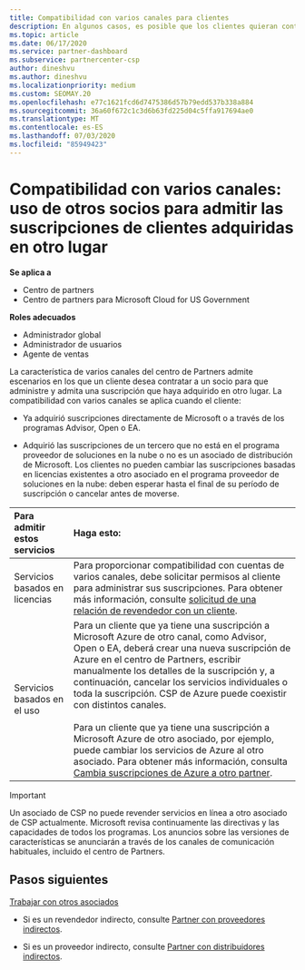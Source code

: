 ```yaml
---
title: Compatibilidad con varios canales para clientes
description: En algunos casos, es posible que los clientes quieran contratar para aprovisionar y respaldar una suscripción que haya adquirido en otro lugar.
ms.topic: article
ms.date: 06/17/2020
ms.service: partner-dashboard
ms.subservice: partnercenter-csp
author: dineshvu
ms.author: dineshvu
ms.localizationpriority: medium
ms.custom: SEOMAY.20
ms.openlocfilehash: e77c1621fcd6d7475386d57b79edd537b338a884
ms.sourcegitcommit: 36a60f672c1c3d6b63fd225d04c5ffa917694ae0
ms.translationtype: MT
ms.contentlocale: es-ES
ms.lasthandoff: 07/03/2020
ms.locfileid: "85949423"
---
```

# <a name="multi-channel-support---using-other-partners-to-support-customer-subscriptions-purchased-elsewhere"></a>Compatibilidad con varios canales: uso de otros socios para admitir las suscripciones de clientes adquiridas en otro lugar

**Se aplica a**

- Centro de partners
- Centro de partners para Microsoft Cloud for US Government

**Roles adecuados**

- Administrador global
- Administrador de usuarios
- Agente de ventas

La característica de varios canales del centro de Partners admite escenarios en los que un cliente desea contratar a un socio para que administre y admita una suscripción que haya adquirido en otro lugar. La compatibilidad con varios canales se aplica cuando el cliente:

- Ya adquirió suscripciones directamente de Microsoft o a través de los programas Advisor, Open o EA.

- Adquirió las suscripciones de un tercero que no está en el programa proveedor de soluciones en la nube o no es un asociado de distribución de Microsoft. Los clientes no pueden cambiar las suscripciones basadas en licencias existentes a otro asociado en el programa proveedor de soluciones en la nube: deben esperar hasta el final de su período de suscripción o cancelar antes de moverse.

|Para admitir estos servicios  | Haga esto: |
|:---------|:---------|
|Servicios basados en licencias    | Para proporcionar compatibilidad con cuentas de varios canales, debe solicitar permisos al cliente para administrar sus suscripciones. Para obtener más información, consulte [solicitud de una relación de revendedor con un cliente](request-a-relationship-with-a-customer.md).   |
|Servicios basados en el uso     |  Para un cliente que ya tiene una suscripción a Microsoft Azure de otro canal, como Advisor, Open o EA, deberá crear una nueva suscripción de Azure en el centro de Partners, escribir manualmente los detalles de la suscripción y, a continuación, cancelar los servicios individuales o toda la suscripción. CSP de Azure puede coexistir con distintos canales.<br/><br/> Para un cliente que ya tiene una suscripción a Microsoft Azure de otro asociado, por ejemplo, puede cambiar los servicios de Azure al otro asociado.  Para obtener más información, consulta [Cambia suscripciones de Azure a otro partner](switch-azure-subscriptions-to-a-different-partner.md). |

> [!IMPORTANT]  
> Un asociado de CSP no puede revender servicios en línea a otro asociado de CSP actualmente. Microsoft revisa continuamente las directivas y las capacidades de todos los programas. Los anuncios sobre las versiones de características se anunciarán a través de los canales de comunicación habituales, incluido el centro de Partners.

## <a name="next-steps"></a>Pasos siguientes

[Trabajar con otros asociados](work-with-other-partners.md)

- Si es un revendedor indirecto, consulte [Partner con proveedores indirectos](indirect-reseller-tasks-in-partner-center.md).

- Si es un proveedor indirecto, consulte [Partner con distribuidores indirectos](indirect-provider-tasks-in-partner-center.md).
